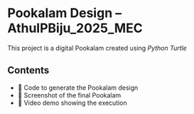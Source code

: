 # Pookalam Design – AthulPBiju_2025_MEC

This project is a digital Pookalam created using *Python Turtle*

## Contents
- 🎨 Code to generate the Pookalam design
- 📸 Screenshot of the final Pookalam
- 🎥 Video demo showing the execution
